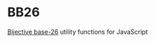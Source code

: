# BB26

[Bijective base-26](https://en.wikipedia.org/wiki/Bijective_numeration#The_bijective_base-26_system) utility functions for JavaScript
